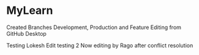 # MyLearn
Created Branches Development, Production and Feature
Editing from GitHub Desktop


Testing Lokesh Edit
testing 2
Now editing by Rago after conflict resolution